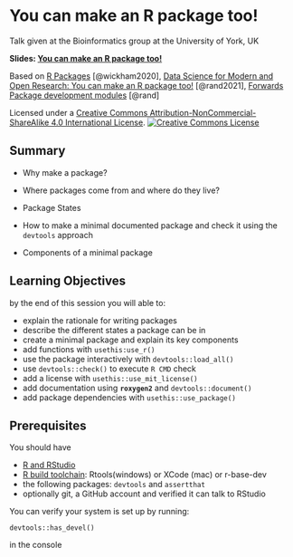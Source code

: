 # You can make an R package too!

Talk given at the Bioinformatics group at the University of York, UK

**Slides: [You can make an R package too!](https://bit.ly/3mma-bio-pkg)**

Based on [R Packages](https://r-pkgs.org/) [@wickham2020], [Data Science for Modern and Open Research: You can make an R package too!](https://3mmarand.github.io/DDA/slides/you-can-make-an-r-package.html#1) [@rand2021], [Forwards Package development modules](https://github.com/forwards/workshops) [@rand]

Licensed under a <a rel="license" href="http://creativecommons.org/licenses/by-nc-sa/4.0/">Creative Commons Attribution-NonCommercial-ShareAlike 4.0 International License</a>.
<a rel="license" href="http://creativecommons.org/licenses/by-nc-sa/4.0/"><img alt="Creative Commons License" style="border-width:0" src="https://i.creativecommons.org/l/by-nc-sa/4.0/88x31.png" /></a><br />

## Summary

-   Why make a package?

-   Where packages come from and where do they live?

-   Package States

-   How to make a minimal documented package and check it using the `devtools` approach

-   Components of a minimal package

## Learning Objectives

by the end of this session you will able to:

-   explain the rationale for writing packages
-   describe the different states a package can be in
-   create a minimal package and explain its key components
-   add functions with `usethis:use_r()`
-   use the package interactively with `devtools::load_all()`
-   use `devtools::check()` to execute `R CMD` check
-   add a license with `usethis::use_mit_license()`
-   add documentation using **`roxygen2`** and `devtools::document()`
-   add package dependencies with `usethis::use_package()`

## Prerequisites

You should have

-   [R and RStudio](prerequisite-guides/install-r-rstudio.md)
-   [R build toolchain](prerequisite-guides/install-pkg-dev-tools.md): Rtools(windows) or XCode (mac) or r-base-dev
-   the following packages: `devtools` and `assertthat`
-   optionally git, a GitHub account and verified it can talk to RStudio

You can verify your system is set up by running:

`devtools::has_devel()`

in the console
